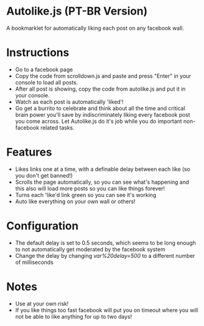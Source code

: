 Autolike.js (PT-BR Version)
===========
A bookmarklet for automatically liking each post on any facebook wall.

Instructions
============
- Go to a facebook page
- Copy the code from scrolldown.js and paste and press "Enter" in your console to load all posts.
- After all post is showing, copy the code from autolike.js and put it in your console.
- Watch as each post is automatically 'liked'!
- Go get a burrito to celebrate and think about all the time and critical brain power you'll save by indiscriminately liking every facebook post you come across. Let Autolike.js do it's job while you do important non-facebook related tasks.

Features
========
- Likes links one at a time, with a definable delay between each like (so you don't get banned!)
- Scrolls the page automatically, so you can see what's happening and this also will load more posts so you can like things forever!
- Turns each 'like'd link green so you can see it's working
- Auto like everything on your own wall or others!

Configuration
=============
- The default delay is set to 0.5 seconds, which seems to be long enough to not automatically get moderated by the facebook system
- Change the delay by changing <i>var%20delay=500</i> to a different number of milliseconds

Notes
=====
- Use at your own risk!
- If you like things too fast facebook will put you on timeout where you will not be able to like anything for up to two days!
